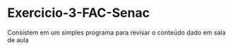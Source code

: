 # Exercicio-3-FAC-Senac
Consistem em um simples programa para revisar o conteúdo dado em sala de aula
